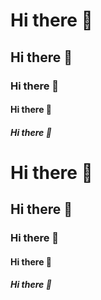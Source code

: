 # Hi there 👋
## Hi there 👋
### Hi there 👋
#### Hi there 👋
##### Hi there 👋

# Hi there 👋
## Hi there 👋
### Hi there 👋
#### Hi there 👋
##### Hi there 👋

<!--
**10810241/10810241** is a ✨ _special_ ✨ repository because its `README.md` (this file) appears on your GitHub profile.

Here are some ideas to get you started:

- 🔭 I’m currently working on ...
- 🌱 I’m currently learning ...
- 👯 I’m looking to collaborate on ...
- 🤔 I’m looking for help with ...
- 💬 Ask me about ...
- 📫 How to reach me: ...
- 😄 Pronouns: ...
- ⚡ Fun fact: ...
-->
